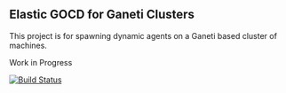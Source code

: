 ## Elastic GOCD for Ganeti Clusters

This project is for spawning dynamic agents on a Ganeti based cluster of machines.

Work in Progress

[![Build Status](https://travis-ci.org/aswinkarthik93/ganeti-elastic-gocd.svg)](https://travis-ci.org/aswinkarthik93/ganeti-elastic-gocd)